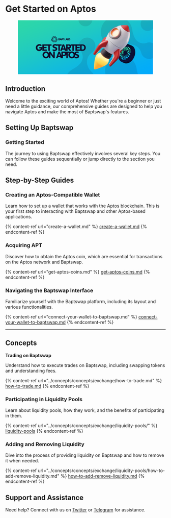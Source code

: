 # Get Started on Aptos

<figure><img src="../.gitbook/assets/image (25).png" alt=""><figcaption></figcaption></figure>

## Introduction

Welcome to the exciting world of Aptos! Whether you're a beginner or just need a little guidance, our comprehensive guides are designed to help you navigate Aptos and make the most of Baptswap's features.

## Setting Up Baptswap

### Getting Started

The journey to using Baptswap effectively involves several key steps. You can follow these guides sequentially or jump directly to the section you need.

## Step-by-Step Guides

### **Creating an Aptos-Compatible Wallet**

Learn how to set up a wallet that works with the Aptos blockchain. This is your first step to interacting with Baptswap and other Aptos-based applications.

{% content-ref url="create-a-wallet.md" %}
[create-a-wallet.md](create-a-wallet.md)
{% endcontent-ref %}

### **Acquiring APT**

Discover how to obtain the Aptos coin, which are essential for transactions on the Aptos network and Baptswap.

{% content-ref url="get-aptos-coins.md" %}
[get-aptos-coins.md](get-aptos-coins.md)
{% endcontent-ref %}

### **Navigating the Baptswap Interface**

Familiarize yourself with the Baptswap platform, including its layout and various functionalities.

{% content-ref url="connect-your-wallet-to-baptswap.md" %}
[connect-your-wallet-to-baptswap.md](connect-your-wallet-to-baptswap.md)
{% endcontent-ref %}

***

## **Concepts**

**Trading on Baptswap**

Understand how to execute trades on Baptswap, including swapping tokens and understanding fees.

{% content-ref url="../concepts/concepts/exchange/how-to-trade.md" %}
[how-to-trade.md](../concepts/concepts/exchange/how-to-trade.md)
{% endcontent-ref %}

### **Participating in Liquidity Pools**

Learn about liquidity pools, how they work, and the benefits of participating in them.

{% content-ref url="../concepts/concepts/exchange/liquidity-pools/" %}
[liquidity-pools](../concepts/concepts/exchange/liquidity-pools/)
{% endcontent-ref %}

### **Adding and Removing Liquidity**

Dive into the process of providing liquidity on Baptswap and how to remove it when needed.

{% content-ref url="../concepts/concepts/exchange/liquidity-pools/how-to-add-remove-liquidity.md" %}
[how-to-add-remove-liquidity.md](../concepts/concepts/exchange/liquidity-pools/how-to-add-remove-liquidity.md)
{% endcontent-ref %}

## Support and Assistance

Need help? Connect with us on [Twitter](https://x.com/Baptswap) or [Telegram](https://t.me/baptlabs) for assistance.
